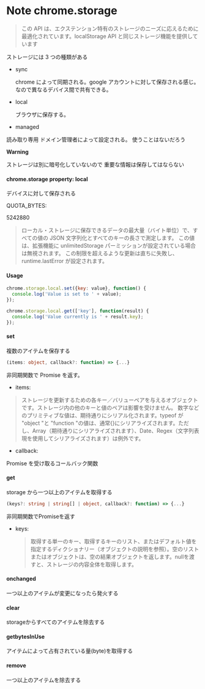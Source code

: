 # Note chrome.storage

> この API は、エクステンション特有のストレージのニーズに応えるために最適化されています。localStorage API と同じストレージ機能を提供しています

ストレージには 3 つの種類がある

- sync

  chrome によって同期される。google アカウントに対して保存される感じ。なので異なるデバイス間で共有できる。

- local

  ブラウザに保存する。

- managed

読み取り専用
ドメイン管理者によって設定される。
使うことはないだろう

**Warning**

ストレージは別に暗号化していないので
重要な情報は保存してはならない

#### chrome.storage property: local

デバイスに対して保存される

QUOTA_BYTES:

5242880

> ローカル・ストレージに保存できるデータの最大量（バイト単位）で、すべての値の JSON 文字列化とすべてのキーの長さで測定します。
> この値は、拡張機能に unlimitedStorage パーミッションが設定されている場合は無視されます。
> この制限を超えるような更新は直ちに失敗し、runtime.lastError が設定されます。

#### Usage

```JavaScript
chrome.storage.local.set({key: value}, function() {
  console.log('Value is set to ' + value);
});

chrome.storage.local.get(['key'], function(result) {
  console.log('Value currently is ' + result.key);
});
```

#### set

複数のアイテムを保存する

```TypeScript
(items: object, callback?: function) => {...}
```

非同期関数で Promise を返す。

- items:

> ストレージを更新するための各キー／バリューペアを与えるオブジェクトです。ストレージ内の他のキーと値のペアは影響を受けません。
> 数字などのプリミティブな値は、期待通りにシリアル化されます。typeof が "object "と "function "の値は、通常{}にシリアライズされます。ただし、Array（期待通りにシリアライズされます）、Date、Regex（文字列表現を使用してシリアライズされます）は例外です。

- callback:

Promise を受け取るコールバック関数

#### get

storage から一つ以上のアイテムを取得する

```TypeScript
(keys?: string | string[] | object, callback?: function) => {...}
```

非同期関数でPromiseを返す

- keys:
  
  > 取得する単一のキー、取得するキーのリスト、またはデフォルト値を指定するディクショナリー（オブジェクトの説明を参照）。空のリストまたはオブジェクトは、空の結果オブジェクトを返します。nullを渡すと、ストレージの内容全体を取得します。


#### onchanged

一つ以上のアイテムが変更になったら発火する

#### clear

storageからすべてのアイテムを除去する

#### getbytesInUse

アイテムによって占有されている量(byte)を取得する

#### remove

一つ以上のアイテムを除去する

